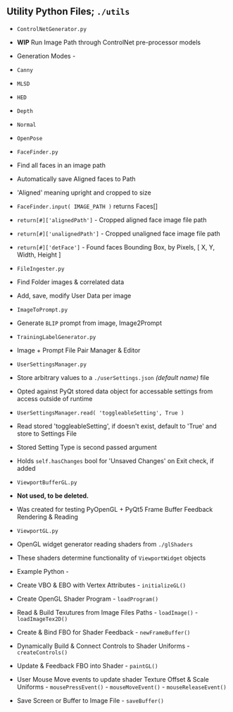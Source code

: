  ## Utility Python Files; `./utils`
 
 - `ControlNetGenerator.py`
  - **WIP** Run Image Path through ControlNet pre-processor models
  - Generation Modes -
   - `Canny`
   - `MLSD`
   - `HED`
   - `Depth`
   - `Normal`
   - `OpenPose`
   
 - `FaceFinder.py`
  - Find all faces in an image path
  - Automatically save Aligned faces to Path
   - 'Aligned' meaning upright and cropped to size
  - `FaceFinder.input( IMAGE_PATH )` returns Faces[]
   - `return[#]['alignedPath']` - Cropped aligned face image file path
   - `return[#]['unalignedPath']` - Cropped unaligned face image file path
   - `return[#]['detFace']` - Found faces Bounding Box, by Pixels, [ X, Y, Width, Height ]
   
 - `FileIngester.py`
  - Find Folder images & correlated data
  - Add, save, modify User Data per image
  
 - `ImageToPrompt.py`
  - Generate `BLIP` prompt from image, Image2Prompt
  
 - `TrainingLabelGenerator.py`
  - Image + Prompt File Pair Manager & Editor
  
 - `UserSettingsManager.py`
  - Store arbitrary values to a `./userSettings.json` *(default name)* file
  - Opted against PyQt stored data object for accessable settings from access outside of runtime
  - `UserSettingsManager.read( 'toggleableSetting', True )`
   - Read stored 'toggleableSetting', if doesn't exist, default to 'True' and store to Settings File
   - Stored Setting Type is second passed argument
  - Holds `self.hasChanges` bool for 'Unsaved Changes' on Exit check, if added
  
 - `ViewportBufferGL.py`
  - **Not used, to be deleted.**
  - Was created for testing PyOpenGL + PyQt5 Frame Buffer Feedback Rendering & Reading
  
 - `ViewportGL.py`
  - OpenGL widget generator reading shaders from `./glShaders`
   - These shaders determine functionality of `ViewportWidget` objects
  - Example Python -
   - Create VBO & EBO with Vertex Attributes
    - `initializeGL()`
   - Create OpenGL Shader Program
    - `loadProgram()`
   - Read & Build Texutures from Image Files Paths
    - `loadImage()`
    - `loadImageTex2D()`
   - Create & Bind FBO for Shader Feedback
    - `newFrameBuffer()`
   - Dynamically Build & Connect Controls to Shader Uniforms
    - `createControls()`
   - Update & Feedback FBO into Shader
    - `paintGL()`
   - User Mouse Move events to update shader Texture Offset & Scale Uniforms
    - `mousePressEvent()`
    - `mouseMoveEvent()`
    - `mouseReleaseEvent()`
   - Save Screen or Buffer to Image File
    - `saveBuffer()`
